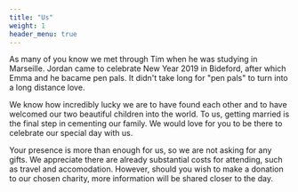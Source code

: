 ```yaml
---
title: "Us"
weight: 1
header_menu: true
---
```


As many of you know we met through Tim when he was studying in Marseille. Jordan
came to celebrate New Year 2019 in Bideford, after which Emma and he bacame pen
pals. It didn't take long for "pen pals" to turn into a long distance love.

We know how incredibly lucky we are to have found each other and to have
welcomed our two beautiful children into the world. To us, getting married is
the final step in cementing our family. We would love for you to be
there to celebrate our special day with us.

Your presence is more than enough for us, so we are not asking for any gifts. We
appreciate there are already substantial costs for attending, such as travel and
accomodation. However, should you wish to make a donation to our chosen charity,
more information will be shared closer to the day.

